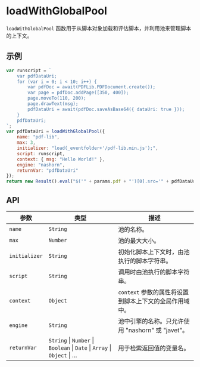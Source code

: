 # loadWithGlobalPool

`loadWithGlobalPool` 函数用于从脚本对象加载和评估脚本，并利用池来管理脚本的上下文。

## 示例

```javascript
var runscript = `
    var pdfDataUri;
    for (var i = 0; i < 10; i++) {
        var pdfDoc = await(PDFLib.PDFDocument.create());
        var page = pdfDoc.addPage([350, 400]);
        page.moveTo(110, 200);
        page.drawText(msg);
        pdfDataUri = await(pdfDoc.saveAsBase64({ dataUri: true }));
    }
    pdfDataUri;
`;
var pdfDataUri = loadWithGlobalPool({
    name: "pdf-lib",
    max: 3,
    initializer: "load(_eventfolder+'/pdf-lib.min.js');",
    script: runscript,
    context: { msg: "Hello World!" },
    engine: "nashorn",
    returnVar: "pdfDataUri"
});
return new Result().eval("$('" + params.pdf + "')[0].src='" + pdfDataUri + "'");
```
## API

| 参数 | 类型 | 描述 |
|---|---|---|
| `name` | `String` | 池的名称。 |
| `max` | `Number` | 池的最大大小。 |
| `initializer` | `String` | 初始化脚本上下文时，由池执行的脚本字符串。 |
| `script` | `String` | 调用时由池执行的脚本字符串。 |
| `context` | `Object` | `context` 参数的属性将设置到脚本上下文的全局作用域中。 |
| `engine` | `String` | 池中引擎的名称。只允许使用 "nashorn" 或 "javet"。 |
| `returnVar` | `String` \| `Number` \| `Boolean` \| `Date` \| `Array` \| `Object` \| ...  | 用于检索返回值的变量名。 |